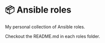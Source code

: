 # 📦 Ansible roles

My personal collection of Ansible roles.

Checkout the README.md in each roles folder.
